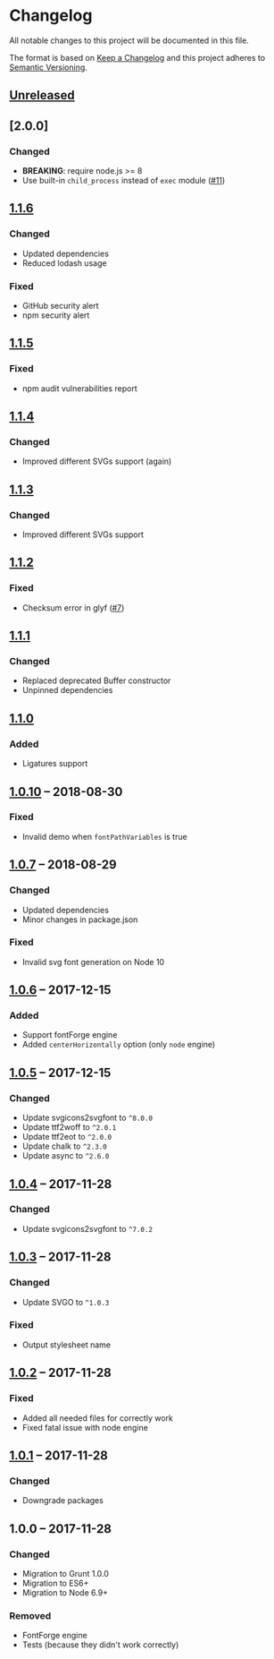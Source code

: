 # Changelog
All notable changes to this project will be documented in this file.

The format is based on [Keep a Changelog](https://keepachangelog.com/en/1.0.0/)
and this project adheres to [Semantic Versioning](https://semver.org/spec/v2.0.0.html).

## [Unreleased]
## [2.0.0]
### Changed
- **BREAKING**: require node.js >= 8
- Use built-in `child_process` instead of `exec` module ([#11](https://github.com/L2jLiga/grunt-webfonts/pull/11))

## [1.1.6]
### Changed
- Updated dependencies
- Reduced lodash usage

### Fixed
- GitHub security alert
- npm security alert

## [1.1.5]
### Fixed
- npm audit vulnerabilities report

## [1.1.4]
### Changed
- Improved different SVGs support (again)

## [1.1.3]
### Changed
- Improved different SVGs support

## [1.1.2]
### Fixed
- Checksum error in glyf ([#7](https://github.com/L2jLiga/grunt-webfonts/issues/7))

## [1.1.1]
### Changed
- Replaced deprecated Buffer constructor
- Unpinned dependencies

## [1.1.0]
### Added
- Ligatures support

## [1.0.10] &ndash; 2018-08-30
### Fixed
- Invalid demo when `fontPathVariables` is true

## [1.0.7] &ndash; 2018-08-29
### Changed
+ Updated dependencies
+ Minor changes in package.json

### Fixed
- Invalid svg font generation on Node 10

## [1.0.6] &ndash; 2017-12-15
### Added
+ Support fontForge engine
+ Added `centerHorizontally` option (only `node` engine)

## [1.0.5] &ndash; 2017-12-15
### Changed
+ Update svgicons2svgfont to `^8.0.0`
+ Update ttf2woff to `^2.0.1`
+ Update ttf2eot to `^2.0.0`
+ Update chalk to `^2.3.0`
+ Update async to `^2.6.0`

## [1.0.4] &ndash; 2017-11-28
### Changed
+ Update svgicons2svgfont to `^7.0.2`

## [1.0.3] &ndash; 2017-11-28
### Changed
+ Update SVGO to `^1.0.3`

### Fixed
+ Output stylesheet name

## [1.0.2] &ndash; 2017-11-28
### Fixed
+ Added all needed files for correctly work
+ Fixed fatal issue with node engine

## [1.0.1] &ndash; 2017-11-28
### Changed
+ Downgrade packages

## 1.0.0 &ndash; 2017-11-28
### Changed
+ Migration to Grunt 1.0.0
+ Migration to ES6+
+ Migration to Node 6.9+

### Removed
+ FontForge engine
+ Tests (because they didn't work correctly)

[Unreleased]: https://github.com/L2jLiga/grunt-webfonts/compare/v1.1.6...HEAD
[1.1.6]: https://github.com/L2jLiga/grunt-webfonts/compare/v1.1.5...v1.1.6
[1.1.5]: https://github.com/L2jLiga/grunt-webfonts/compare/v1.1.4...v1.1.5
[1.1.4]: https://github.com/L2jLiga/grunt-webfonts/compare/v1.1.3...v1.1.4
[1.1.3]: https://github.com/L2jLiga/grunt-webfonts/compare/v1.1.2...v1.1.3
[1.1.2]: https://github.com/L2jLiga/grunt-webfonts/compare/v1.1.1...v1.1.2
[1.1.1]: https://github.com/L2jLiga/grunt-webfonts/compare/v1.1.0...v1.1.1
[1.1.0]: https://github.com/L2jLiga/grunt-webfonts/compare/v1.0.10...v1.1.0
[1.0.10]: https://github.com/L2jLiga/grunt-webfonts/compare/v1.0.7...v1.0.10
[1.0.7]: https://github.com/L2jLiga/grunt-webfonts/compare/v1.0.6...v1.0.7
[1.0.6]: https://github.com/L2jLiga/grunt-webfonts/compare/v1.0.5...v1.0.6
[1.0.5]: https://github.com/L2jLiga/grunt-webfonts/compare/v1.0.4...v1.0.5
[1.0.4]: https://github.com/L2jLiga/grunt-webfonts/compare/v1.0.3...v1.0.4
[1.0.3]: https://github.com/L2jLiga/grunt-webfonts/compare/v1.0.2...v1.0.3
[1.0.2]: https://github.com/L2jLiga/grunt-webfonts/compare/v1.0.1...v1.0.2
[1.0.1]: https://github.com/L2jLiga/grunt-webfonts/compare/v1.0.0...v1.0.1
